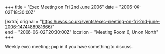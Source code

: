 +++
title = "Exec Meeting on Fri 2nd June 2006"
date = "2006-06-02T18:30:00Z"

[extra]
original = "https://uwcs.co.uk/events/exec-meeting-on-fri-2nd-june-2006-1474488981666/"    
end = "2006-06-02T20:30:00Z"
location = "Meeting Room 6, Union North"
+++

Weekly exec meeting; pop in if you have something to discuss.

